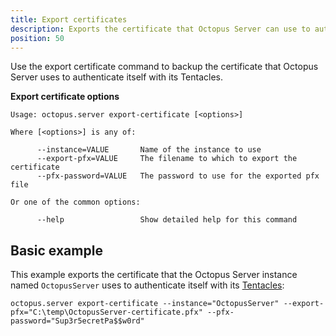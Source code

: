 ```yaml
---
title: Export certificates
description: Exports the certificate that Octopus Server can use to authenticate itself with its Tentacles
position: 50
---
```


Use the export certificate command to backup the certificate that Octopus Server uses to authenticate itself with its Tentacles.

**Export certificate options**

```text
Usage: octopus.server export-certificate [<options>]

Where [<options>] is any of:

      --instance=VALUE       Name of the instance to use
      --export-pfx=VALUE     The filename to which to export the certificate
      --pfx-password=VALUE   The password to use for the exported pfx file

Or one of the common options:

      --help                 Show detailed help for this command
```

## Basic example

This example exports the certificate that the Octopus Server instance named `OctopusServer` uses to authenticate itself with its [Tentacles](/docs/getting-started-guides/tentacles.md):

```text
octopus.server export-certificate --instance="OctopusServer" --export-pfx="C:\temp\OctopusServer-certificate.pfx" --pfx-password="Sup3r5ecretPa$$w0rd"
```
